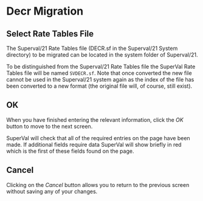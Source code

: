 # Decr Migration



## Select Rate Tables File

The Superval/21 Rate Tables file (DECR.sf in the Superval/21 System
directory) to be migrated can be located in the system folder of
Superval/21.

To be distinguished from the Superval/21 Rate Tables file the SuperVal
Rate Tables file will be named `SVDECR.sf`. Note that once converted the
new file cannot be used in the Superval/21 system again as the index of
the file has been converted to a new format (the original file will, of
course, still exist).

## OK

When you have finished entering the relevant information, click the _OK_
button to move to the next screen.

SuperVal will check that all of the required entries on the page have
been made. If additional fields require data SuperVal will show briefly
in red which is the first of these fields found on the page.

## Cancel

Clicking on the _Cancel_ button allows you to return to the previous
screen without saving any of your changes.